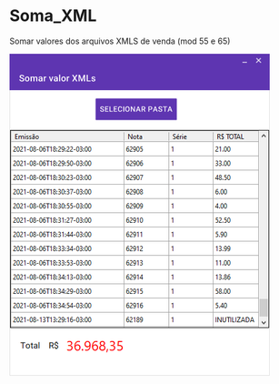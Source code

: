 # Soma_XML
Somar valores dos arquivos XMLS de venda (mod 55 e 65)

![app](https://github.com/phfreitasf/Soma_XML/blob/master/soma.png)
